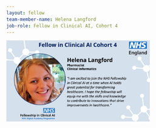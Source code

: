 ```yaml
---
layout: fellow
team-member-name: Helena Langford
job-role: Fellow in Clinical AI, Cohort 4
---
```

<img src="/assets/img/fellow/card/helena-langford-quote.jpg" alt="Alt text" style="width:75%;">